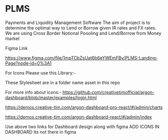 # PLMS
Payments and Liquidity Management Software
The aim of project is to determine the optimal way to Lend or Borrow given IR rates and FX rates.
 We are using Cross Border Notional Poooling and Lend/Borrow from Money market



Figma Link

https://www.figma.com/file/1mpTCbZsUat6b6eYWEmFBv/PLMS-Landing-Page?node-id=0%3A1


For Icons Please use this Library:-

<link href="../assets/js/plugins/nucleo/css/nucleo.css" rel="stylesheet"/>

These Stylesheet are in a folder name asset in this repo


For more info about icons:- https://github.com/creativetimofficial/argon-dashboard/blob/master/examples/login.html



https://demos.creative-tim.com/argon-dashboard-pro-react/#/admin/charts

https://demos.creative-tim.com/argon-dashboard-react/#/admin/index


Use above two links for Dashboard design along with figma  ADD ICONS IN DASHBOARD Its not there in figma

